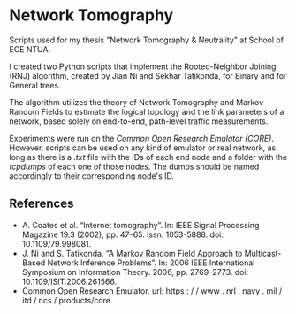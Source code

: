 # Network Tomography

Scripts used for my thesis "Network Tomography & Neutrality" at School of ECE NTUA.

I created two Python scripts that implement the Rooted-Neighbor Joining (RNJ) algorithm, created by Jian Ni and Sekhar Tatikonda, for Binary and for General trees.

 The algorithm utilizes the theory of Network Tomography and Markov Random Fields to estimate the logical topology and the link parameters of a network, based solely on end-to-end, path-level traffic measurements.

 Experiments were run on the *Common Open Research Emulator (CORE)*. However, scripts can be used on any kind of emulator or real network, as long as there is a *.txt* file with the IDs of each end node and a folder with the *tcpdumps* of each one of those nodes. The dumps should be named accordingly to their corresponding node's ID.

 ## References

 * A. Coates et al. “Internet tomography”. In: IEEE Signal Processing Magazine 19.3 (2002),
pp. 47–65. issn: 1053-5888. doi: 10.1109/79.998081.
 * J. Ni and S. Tatikonda. “A Markov Random Field Approach to Multicast-Based Network
Inference Problems”. In: 2006 IEEE International Symposium on Information Theory.
2006, pp. 2769–2773. doi: 10.1109/ISIT.2006.261566.
 * Common Open Research Emulator. url: https : / / www . nrl . navy . mil / itd / ncs /
products/core.
